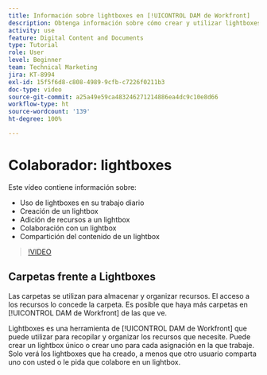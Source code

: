 ```yaml
---
title: Información sobre lightboxes en [!UICONTROL DAM de Workfront]
description: Obtenga información sobre cómo crear y utilizar lightboxes en [!UICONTROL DAM de Workfront].
activity: use
feature: Digital Content and Documents
type: Tutorial
role: User
level: Beginner
team: Technical Marketing
jira: KT-8994
exl-id: 15f5f6d8-c808-4989-9cfb-c7226f0211b3
doc-type: video
source-git-commit: a25a49e59ca483246271214886ea4dc9c10e8d66
workflow-type: ht
source-wordcount: '139'
ht-degree: 100%

---
```


# Colaborador: lightboxes

Este vídeo contiene información sobre:

* Uso de lightboxes en su trabajo diario
* Creación de un lightbox
* Adición de recursos a un lightbox
* Colaboración con un lightbox
* Compartición del contenido de un lightbox

>[!VIDEO](https://video.tv.adobe.com/v/335254/?quality=12&learn=on)

## Carpetas frente a Lightboxes

Las carpetas se utilizan para almacenar y organizar recursos. El acceso a los recursos lo concede la carpeta. Es posible que haya más carpetas en [!UICONTROL DAM de Workfront] de las que ve.

Lightboxes es una herramienta de [!UICONTROL DAM de Workfront] que puede utilizar para recopilar y organizar los recursos que necesite. Puede crear un lightbox único o crear uno para cada asignación en la que trabaje. Solo verá los lightboxes que ha creado, a menos que otro usuario comparta uno con usted o le pida que colabore en un lightbox.
